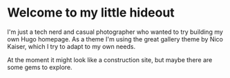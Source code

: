 # Welcome to my little hideout

I'm just a tech nerd and casual photographer who wanted to try building my own Hugo homepage.
As a theme I'm using the great gallery theme by Nico Kaiser, which I try to adapt to my own needs.

At the moment it might look like a construction site, but maybe there are some gems to explore.